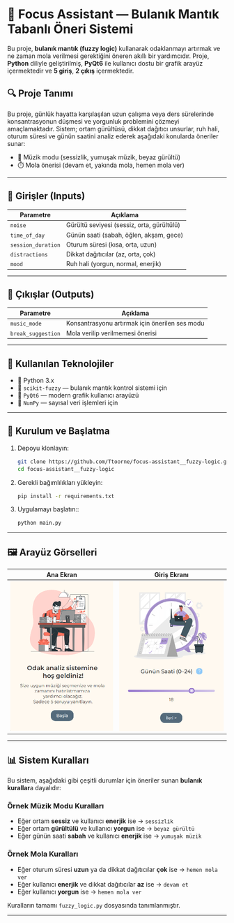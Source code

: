 # 🎯 Focus Assistant — Bulanık Mantık Tabanlı Öneri Sistemi

Bu proje, **bulanık mantık (fuzzy logic)** kullanarak odaklanmayı artırmak ve ne zaman mola verilmesi gerektiğini öneren akıllı bir yardımcıdır. Proje, **Python** diliyle geliştirilmiş, **PyQt6** ile kullanıcı dostu bir grafik arayüz içermektedir ve **5 giriş**, **2 çıkış** içermektedir.

## 🔍 Proje Tanımı

Bu proje, günlük hayatta karşılaşılan uzun çalışma veya ders sürelerinde konsantrasyonun düşmesi ve yorgunluk problemini çözmeyi amaçlamaktadır. Sistem; ortam gürültüsü, dikkat dağıtıcı unsurlar, ruh hali, oturum süresi ve günün saatini analiz ederek aşağıdaki konularda öneriler sunar:

- 🎵 Müzik modu (sessizlik, yumuşak müzik, beyaz gürültü)
- ⏱️ Mola önerisi (devam et, yakında mola, hemen mola ver)

---

## 🧠 Girişler (Inputs)

| Parametre          | Açıklama                                   |
| ------------------ | ------------------------------------------ |
| `noise`            | Gürültü seviyesi (sessiz, orta, gürültülü) |
| `time_of_day`      | Günün saati (sabah, öğlen, akşam, gece)    |
| `session_duration` | Oturum süresi (kısa, orta, uzun)           |
| `distractions`     | Dikkat dağıtıcılar (az, orta, çok)         |
| `mood`             | Ruh hali (yorgun, normal, enerjik)         |

---

## 🎯 Çıkışlar (Outputs)

| Parametre          | Açıklama                                       |
| ------------------ | ---------------------------------------------- |
| `music_mode`       | Konsantrasyonu artırmak için önerilen ses modu |
| `break_suggestion` | Mola verilip verilmemesi önerisi               |

---

## 🧰 Kullanılan Teknolojiler

- 🐍 Python 3.x
- 🧠 `scikit-fuzzy` — bulanık mantık kontrol sistemi için
- 🎨 `PyQt6` — modern grafik kullanıcı arayüzü
- 🧪 `NumPy` — sayısal veri işlemleri için

---

## 🚀 Kurulum ve Başlatma

1. Depoyu klonlayın:
   ```bash
   git clone https://github.com/Ttoorne/focus-assistant__fuzzy-logic.git
   cd focus-assistant__fuzzy-logic
   ```
2. Gerekli bağımlılıkları yükleyin:

   ```bash
   pip install -r requirements.txt
   ```

3. Uygulamayı başlatın::

   ```bash
   python main.py
   ```

---

## 🖼️ Arayüz Görselleri

| Ana Ekran                      | Giriş Ekranı                 |
| ------------------------------ | ---------------------------- |
| ![main](images/mainPageEx.png) | ![start](images/inputEx.png) |

---

## 📊 Sistem Kuralları

Bu sistem, aşağıdaki gibi çeşitli durumlar için öneriler sunan **bulanık kurallar**a dayalıdır:

### Örnek Müzik Modu Kuralları

- Eğer ortam **sessiz** ve kullanıcı **enerjik** ise → `sessizlik`
- Eğer ortam **gürültülü** ve kullanıcı **yorgun** ise → `beyaz gürültü`
- Eğer günün saati **sabah** ve kullanıcı **enerjik** ise → `yumuşak müzik`

### Örnek Mola Kuralları

- Eğer oturum süresi **uzun** ya da dikkat dağıtıcılar **çok** ise → `hemen mola ver`
- Eğer kullanıcı **enerjik** ve dikkat dağıtıcılar **az** ise → `devam et`
- Eğer kullanıcı **yorgun** ise → `hemen mola ver`

Kuralların tamamı `fuzzy_logic.py` dosyasında tanımlanmıştır.

---
